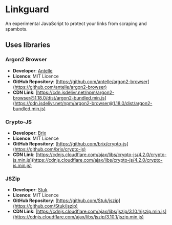 # Linkguard
An experimental JavaScript to protect your links from scraping and spambots.

## Uses libraries

### Argon2 Browser
- **Developer**: [Antelle](https://antelle.net/)
- **Licence**: MIT Licence
- **GitHub Repository**: [https://github.com/antelle/argon2-browser](https://github.com/antelle/argon2-browser)
- **CDN Link**: [https://cdn.jsdelivr.net/npm/argon2-browser@1.18.0/dist/argon2-bundled.min.js](https://cdn.jsdelivr.net/npm/argon2-browser@1.18.0/dist/argon2-bundled.min.js)

### Crypto-JS
- **Developer**: [Brix](https://github.com/brix/crypto-js)
- **Licence**: MIT Licence
- **GitHub Repository**: [https://github.com/brix/crypto-js](https://github.com/brix/crypto-js)
- **CDN Link**: [https://cdnjs.cloudflare.com/ajax/libs/crypto-js/4.2.0/crypto-js.min.js](https://cdnjs.cloudflare.com/ajax/libs/crypto-js/4.2.0/crypto-js.min.js)

### JSZip
- **Developer**: [Stuk](https://stuk.github.io/jszip/)
- **Licence**: MIT Licence
- **GitHub Repository**: [https://github.com/Stuk/jszip](https://github.com/Stuk/jszip)
- **CDN Link**: [https://cdnjs.cloudflare.com/ajax/libs/jszip/3.10.1/jszip.min.js](https://cdnjs.cloudflare.com/ajax/libs/jszip/3.10.1/jszip.min.js)
